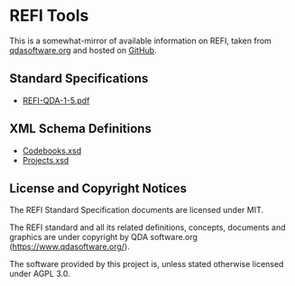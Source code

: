# REFI Tools
This is a somewhat-mirror of available information on REFI, taken from [qdasoftware.org](https://www.qdasoftware.org/) 
and hosted on [GitHub](https://github.com/openqda/refi-tools).

## Standard Specifications
- [REFI-QDA-1-5.pdf](./standard/REFI-QDA-1-5.pdf)

## XML Schema Definitions
- [Codebooks.xsd](./schemas/codebook/v1.0/Codebook.xsd)
- [Projects.xsd](./schemas/project/v1.0/Project.xsd)

## License and Copyright Notices
The REFI Standard Specification documents are licensed under MIT.

The REFI standard and all its related definitions, concepts, documents and graphics are under copyright
by QDA software.org (https://www.qdasoftware.org/).

The software provided by this project is, unless stated otherwise licensed under AGPL 3.0.
